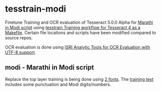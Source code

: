 # tesstrain-modi

Finetune Training and OCR evaluation of Tesseract 5.0.0 Alpha for [Marathi in Modi script](https://en.wikipedia.org/wiki/Modi_script) using
 [tesstrain Training workflow for Tesseract 4 as a Makefile](https://github.com/tesseract-ocr/tesstrain). 
Certain file locations and scripts have been modified compared to source repos.

OCR evaluation is done using [ISRI Analytic Tools for OCR Evaluation with UTF-8 support](https://github.com/eddieantonio/ocreval). 

## modi - Marathi in Modi script

Replace the top layer training is being done using [2 fonts](https://github.com/Shreeshrii/tesstrain-modi/blob/master/langdata/modi.fontslist.txt). The [training text](https://github.com/Shreeshrii/tesstrain-modi/blob/master/langdata/modi.training_text) includes some punctuation and Modi digits/numbers.

